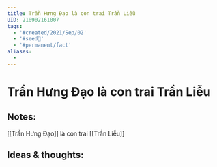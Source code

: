 ```yaml
---
title: Trần Hưng Đạo là con trai Trần Liễu
UID: 210902161007
tags:
  - '#created/2021/Sep/02'
  - '#seed🥜'
  - '#permanent/fact'
aliases:
  - 
---
```

# Trần Hưng Đạo là con trai Trần Liễu

## Notes:
[[Trần Hưng Đạo]] là con trai [[Trần Liễu]]

## Ideas & thoughts:
